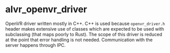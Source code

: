 # alvr_openvr_driver

OpenVR driver written mostly in C++. C++ is used because `openvr_driver.h` header makes extensive use of classes which are expected to be used with subclassing (that maps poorly to Rust). The scope of this driver is reduced at the point that error handling is not needed. Communication with the server happens through IPC.
